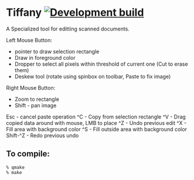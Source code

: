 # Tiffany [![Development build](https://github.com/crwolff/Tiffany/actions/workflows/build_all.yml/badge.svg)](https://github.com/crwolff/Tiffany/actions/workflows/build_all.yml)


A Specialized tool for editting scanned documents.

Left Mouse Button:
* pointer to draw selection rectangle
* Draw in foreground color
* Dropper to select all pixels within threshold of current one (Cut to erase them)
* Deskew tool (rotate using spinbox on toolbar, Paste to fix image)

Right Mouse Button:
* Zoom to rectangle
* Shift - pan image

Esc - cancel paste operation
^C - Copy from selection rectangle
^V - Drag copied data around with mouse, LMB to place
^Z - Undo previous edit
^X - Fill area with background color
^S - Fill outside area with background color
Shift-^Z - Redo previous undo

## To compile:
```
% qmake
% make
```
